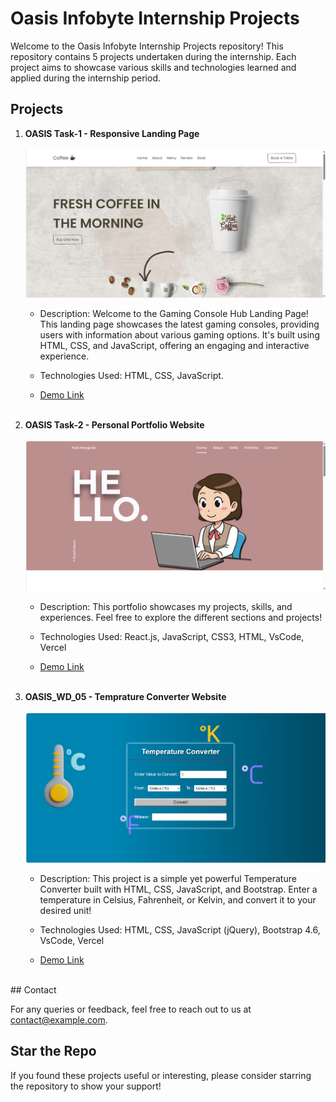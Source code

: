 # Oasis Infobyte Internship Projects

Welcome to the Oasis Infobyte Internship Projects repository! This repository contains 5 projects undertaken during the internship. Each project aims to showcase various skills and technologies learned and applied during the internship period.

## Projects

1. **OASIS Task-1 - Responsive Landing Page**
   </br></br>
   <img alt="Responsive Landing Page" src="https://github.com/madhav2032/OIBSIP/blob/main/Responsive%20Landing%20page/coffee.png" />
   - Description: Welcome to the Gaming Console Hub Landing Page! This landing page showcases the latest gaming consoles, providing users with information about various gaming options. It's built using HTML, CSS, and JavaScript, offering an engaging and interactive experience.
   - Technologies Used: HTML, CSS, JavaScript.

   - [Demo Link](https://madhav2032.github.io/Responsive-Landing-Page/)
</br></br>
2. **OASIS Task-2 - Personal Portfolio Website**
   </br></br>
   <img alt="Personal Portfolio Website" src="https://github.com/madhav2032/OIBSIP/blob/main/Personal%20Portfolio%20Website/portfolio.png" />
   - Description: This portfolio showcases my projects, skills, and experiences. Feel free to explore the different sections and projects!
   - Technologies Used: React.js, JavaScript, CSS3, HTML, VsCode, Vercel

   - [Demo Link](https://madhav2032.github.io/Personal-Portfolio-Website/)
</br></br>
3. **OASIS_WD_05 - Temprature Converter Website**
    </br></br>
   <img alt="Weather App" src="https://github.com/madhav2032/OIBSIP/blob/main/Temperature%20Converter%20Website/temp.png" />
   - Description: This project is a simple yet powerful Temperature Converter built with HTML, CSS, JavaScript, and Bootstrap. Enter a temperature in Celsius, Fahrenheit, or Kelvin, and convert it to your desired unit!
   - Technologies Used: HTML, CSS, JavaScript (jQuery), Bootstrap 4.6, VsCode, Vercel
 
   - [Demo Link](https://madhav2032.github.io/Temperature-Converter-Website/)
</br>
## Contact

For any queries or feedback, feel free to reach out to us at [contact@example.com](mailto:artimangrole2003@gmail.com).

## Star the Repo

If you found these projects useful or interesting, please consider starring the repository to show your support!
